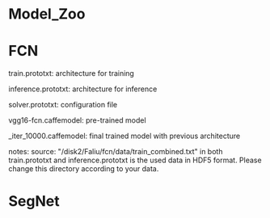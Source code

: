 # Model_Zoo

# FCN
  train.prototxt: architecture for training
  
  inference.prototxt: architecture for inference
  
  solver.prototxt: configuration file
  
  vgg16-fcn.caffemodel: pre-trained model
  
  _iter_10000.caffemodel: final trained model with previous architecture

notes:
source: "/disk2/Faliu/fcn/data/train_combined.txt" in both train.prototxt and inference.prototxt is the used data in HDF5 format. Please change this directory according to your data.


# SegNet
